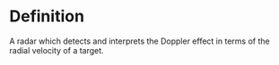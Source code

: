 # Definition

A radar which detects and interprets the Doppler effect in terms of the
radial velocity of a target.
